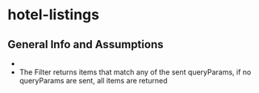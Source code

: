 # hotel-listings

## General Info and Assumptions

*
* The Filter returns items that match any of the sent queryParams, if no queryParams are sent, all items are returned
